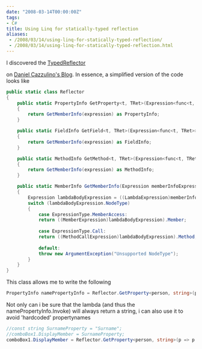 ```yaml
---
date: "2008-03-14T00:00:00Z"
tags:
- C#
title: Using Linq for statically-typed reflection
aliases:
 - /2008/03/14/using-linq-for-statically-typed-reflection/
 - /2008/03/14/using-linq-for-statically-typed-reflection.html
---
```

I discovered the [TypedReflector](http://www.codeplex.com/Release/ProjectReleases.aspx?ProjectName=clarius&ReleaseId=9495)
   
on [Daniel Cazzulino's Blog](http://www.clariusconsulting.net/blogs/kzu/archive/2007/12/30/49063.aspx). In essence, a simplified version of the code looks like

```csharp
public static class Reflector
{
	public static PropertyInfo GetProperty<t, TRet>(Expression<func<t, TRet>> expression)
	{
		return GetMemberInfo(expression) as PropertyInfo;
	}

	public static FieldInfo GetField<t, TRet>(Expression<func<t, TRet>> expression)
	{
		return GetMemberInfo(expression) as FieldInfo;
	}

	public static MethodInfo GetMethod<t, TRet>(Expression<func<t, TRet>> expression)
	{
		return GetMemberInfo(expression) as MethodInfo;
	}

	public static MemberInfo GetMemberInfo(Expression memberInfoExpression)
	{
		Expression lambdaBodyExpression = ((LambdaExpression)memberInfoExpression).Body;
		switch (lambdaBodyExpression.NodeType)
		{
			case ExpressionType.MemberAccess:
			return ((MemberExpression)lambdaBodyExpression).Member;
			
			case ExpressionType.Call:
			return ((MethodCallExpression)lambdaBodyExpression).Method;
			
			default:
			throw new ArgumentException("Unsupported NodeType");
		}
	}
}
```

This class allows me to write the following

```csharp
PropertyInfo namePropertyInfo = Reflector.GetProperty<person, string>(p => p.Surname);
```

Not only can i be sure that the lambda (and thus the namePropertyInfo.Invoke) will always return a string, i can also use it to avoid 'hardcoded' propertynames

```csharp
//const string SurnameProperty = "Surname";
//comboBox1.DisplayMember = SurnameProperty;
comboBox1.DisplayMember = Reflector.GetProperty<person, string>(p => p.Surname).Name;
```
